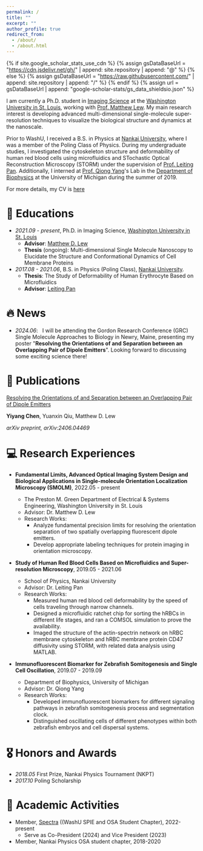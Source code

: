 ```yaml
---
permalink: /
title: ""
excerpt: ""
author_profile: true
redirect_from: 
  - /about/
  - /about.html
---
```


{% if site.google_scholar_stats_use_cdn %}
{% assign gsDataBaseUrl = "https://cdn.jsdelivr.net/gh/" | append: site.repository | append: "@" %}
{% else %}
{% assign gsDataBaseUrl = "https://raw.githubusercontent.com/" | append: site.repository | append: "/" %}
{% endif %}
{% assign url = gsDataBaseUrl | append: "google-scholar-stats/gs_data_shieldsio.json" %}

<span class='anchor' id='about-me'></span>

I am currently a Ph.D. student in [Imaging Science](https://engineering.wustl.edu/academics/programs/imaging-science/index.html) at the [Washington University in St. Louis](https://wustl.edu/), working with [Prof. Matthew Lew](https://lewlab.wustl.edu/). My main research interest is developing advanced multi-dimensional single-molecule super-resolution techniques to visualize the biological structure and dynamics at the nanoscale.

Prior to WashU, I received a B.S. in Physics at [Nankai University](https://en.nankai.edu.cn/), where I was a member of the Poling Class of Physics. During my undergraduate studies, I investigated the cytoskeleton structure and deformability of human red blood cells using microfluidics and STochastic Optical Reconstruction Microscopy (STORM) under the supervision of [Prof. Leiting Pan](http://panltlab.org/). Additionally, I interned at [Prof. Qiong Yang](https://websites.umich.edu/~qiongy/)'s Lab in the [Department of Biophysics](https://lsa.umich.edu/biophysics) at the University of Michigan during the summer of 2019.

For more details, my CV is [here](https://github.com/yiyangc1999/yiyangc1999.github.io/blob/main/docs/cv_YiyangCHEN.pdf)

# 📖 Educations
- *2021.09 - present*, Ph.D. in Imaging Science, [Washington University in St. Louis](https://wustl.edu/)
  - **Advisor**: [Matthew D. Lew](https://lewlab.wustl.edu/)
  - **Thesis** (ongoing): Multi-dimensional Single Molecule Nanoscopy to Elucidate the Structure and Conformational Dynamics of Cell Membrane Proteins
- *2017.08 - 2021.06*, B.S. in Physics (Poling Class), [Nankai University](https://en.nankai.edu.cn/).
  - **Thesis**: The Study of Deformability of Human Erythrocyte Based on Microfluidics
  - **Advisor**: [Leiting Pan](http://panltlab.org/)

# 🔥 News
- *2024.06*: &nbsp; I will be attending the Gordon Research Conference (GRC) Single Molecule Approaches to Biology in Newry, Maine, presenting my poster "**Resolving the Orientations of and Separation between an Overlapping Pair of Dipole Emitters**". Looking forward to discussing some exciting science there! 

# 📝 Publications 

<div class='paper-box-text' markdown="1">

[Resolving the Orientations of and Separation between an Overlapping Pair of Dipole Emitters](https://arxiv.org/abs/2406.04469)

**Yiyang Chen**, Yuanxin Qiu, Matthew D. Lew

*arXiv preprint, arXiv:2406.04469*

# 💻 Research Experiences
- **Fundamental Limits, Advanced Optical Imaging System Design and Biological Applications in Single-molecule Orientation Localization Microscopy (SMOLM)**, 2022.05 - present
  - The Preston M. Green Department of Electrical & Systems Engineering, Washington University in St. Louis
  - Advisor: Dr. Matthew D. Lew
  - Research Works:
    - Analyze fundamental precision limits for resolving the orientation separation of two spatially overlapping fluorescent dipole emitters.
    - Develop appropriate labeling techniques for protein imaging in orientation microscopy.

- **Study of Human Red Blood Cells Based on Microfluidics and Super-resolution Microscopy**, 2019.05 - 2021.06
  - School of Physics, Nankai University
  - Advisor: Dr. Leiting Pan
  - Research Works:
    - Measured human red blood cell deformability by the speed of cells traveling through narrow channels.
    - Designed a microfluidic ratchet chip for sorting the hRBCs in different life stages, and ran a COMSOL simulation to prove the availability.
    - Imaged the structure of the actin-spectrin network on hRBC membrane cytoskeleton and hRBC membrane protein CD47 diffusivity using STORM, with related data analysis using MATLAB.
    
- **Immunofluorescent Biomarker for Zebrafish Somitogenesis and Single Cell Oscillation**, 2019.07 - 2019.09
  - Department of Biophysics, University of Michigan
  - Advisor: Dr. Qiong Yang
  - Research Works:
    - Developed immunofluorescent biomarkers for different signaling pathways in zebrafish somitogenesis process and segmentation clock.
    - Distinguished oscillating cells of different phenotypes within both zebrafish embryos and cell dispersal systems.

# 🎖 Honors and Awards
- *2018.05* First Prize, Nankai Physics Tournament (NKPT)
- *2017.10* Poling Scholarship


# 💬 Academic Activities
- Member, [Spectra](https://sites.wustl.edu/spectra/) ((WashU SPIE and OSA Student Chapter), 2022-present
  - Serve as Co-President (2024) and Vice President (2023)
- Member, Nankai Physics OSA student chapter, 2018-2020
